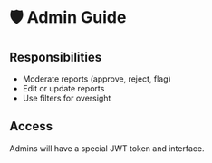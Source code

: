 # 🛡 Admin Guide

## Responsibilities

- Moderate reports (approve, reject, flag)
- Edit or update reports
- Use filters for oversight

## Access

Admins will have a special JWT token and interface.

